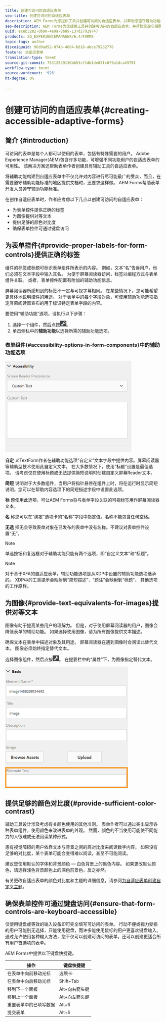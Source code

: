 ```yaml
---
title: 创建可访问的自适应表单
seo-title: 创建可访问的自适应表单
description: AEM Forms为您提供工具并创建可访问的自适应表单，并帮助您遵守辅助功能标准。
seo-description: AEM Forms为您提供工具并创建可访问的自适应表单，并帮助您遵守辅助功能标准。
uuid: eceb3282-0b90-4e0a-8b89-137d27029747
products: SG_EXPERIENCEMANAGER/6.4/FORMS
topic-tags: author
discoiquuid: 96d9ad52-074b-4084-b818-abce79282776
feature: 自适应表单
translation-type: tm+mt
source-git-commit: 75312539136bb53cf1db1de03fc0f9a1dca49791
workflow-type: tm+mt
source-wordcount: '926'
ht-degree: 0%

---
```



# 创建可访问的自适应表单{#creating-accessible-adaptive-forms}

## 简介 {#introduction}

可访问的表单是每个人都可以使用的表单，包括有特殊需要的用户。 Adobe Experience Manager(AEM)包含许多功能，可增强不同功能用户的自适应表单的可用性。 该解决方案还帮助表单作者创建具有辅助工具的自适应表单。

将辅助功能构建到自适应表单中不仅允许对内容进行尽可能最广的受众，而且，在需要遵守辅助功能标准的地区提供文档时，还要求这样做。 AEM Forms帮助表单开发人员遵守辅助功能标准。

在创作自适应表单时，作者应考虑以下几点以创建可访问的自适应表单：

* 为表单控件提供正确的标签
* 为图像提供对等文本
* 提供足够的颜色对比度
* 确保表单控件可通过键盘访问

## 为表单控件{#provide-proper-labels-for-form-controls}提供正确的标签

组件的标签或标题可标识表单组件所表示的内容。 例如，文本“名”告诉用户，他们必须在文本字段中输入其名。 为便于屏幕阅读器访问，标签以编程方式与表单组件关联。 或者，表单控件配置有附加的辅助功能信息。

屏幕阅读器所感知到的标签不一定与可视字幕相同。 在某些情况下，您可能希望更具体地说明控件的用途。 对于表单中的每个字段对象，可使用辅助功能选项指定屏幕阅读器宣布的用于标识特定表单字段的内容。

要使用“辅助功能”选项，请执行以下步骤：

1. 选择一个组件，然后点按![cmppr](assets/cmppr.png)。
1. 单击侧栏中的&#x200B;**辅助功能**&#x200B;以选择所需的辅助功能选项。

### 表单组件{#accessibility-options-in-form-components}中的辅助功能选项

![表单组件中的辅助功能选项](assets/accessibility-options.png)

**自定** 义TextForm作者在辅助功能选项“自定义”文本字段中提供内容。屏幕阅读器等辅助型技术使用此自定义文本。 在大多数情况下，使用“标题”设置是最佳选项。 请考虑仅在使用标题或无法提供简短说明时创建自定义屏幕Reader文本。

**简短** 说明对于大多数组件，当用户将指针悬停在组件上时，将在运行时显示简短说明。您可以在帮助内容选项下的简短描述字段中设置此选项。

**标** 题使用此选项，可让AEM Forms将与表单字段关联的可视标签用作屏幕阅读器文本。

**名** 称您可以在“绑定”选项卡的“名称”字段中指定值。名称不能包含任何空格。

**无选** 择无会导致表单对象在已发布的表单中没有名称。不建议对表单控件设置“无”。

>[!NOTE]
>
>单选按钮和复选框对于辅助功能只能有两个选项，即“自定义文本”和“标题”。

>[!NOTE]
>
>对于基于XFA的自适应表单，辅助功能选项是从XDP中设置的辅助功能选项继承的。 XDP中的工具提示会映射到“简短描述”，“题注”会映射到“标题”。 其他选项的工作原样。

## 为图像{#provide-text-equivalents-for-images}提供对等文本

图像有助于提高某些用户的理解力。 但是，对于使用屏幕阅读器的用户，图像会降低表单的辅助功能。 如果选择使用图像，请为所有图像提供文本描述。

确保文本在表单中描述对象及其用途。 屏幕阅读器在遇到图像时会阅读此替代文本。 图像必须始终指定替代文本。

选择图像组件，然后点按![cmppr](assets/cmppr.png)。 在提要栏中的“属性”下，为图像指定替代文本。

![图像的替代文本](assets/image-properties.png)

## 提供足够的颜色对比度{#provide-sufficient-color-contrast}

辅助工具设计涉及考虑有关颜色使用的其他准则。 表单作者可以通过突出显示各种表单组件，使用颜色来改进表单的外观。 然而，颜色的不当使用可能使不同能力的人很难或无法阅读某种形式。

患有视觉障碍的用户依靠文本与背景之间的高对比度来阅读数字内容。 如果没有足够的对比度，某个表单可能会变得难以阅读，甚至不可能阅读。

建议您使用默认的字体和背景颜色 — 白色背景上的黑色内容。 如果更改默认颜色，请选择浅色背景颜色上的深色前景色，反之亦然。

有关更改自适应表单的颜色对比度和主题的详细信息，请参阅[为自适应表单创建自定义主题](/help/forms/using/creating-custom-adaptive-form-themes.md)。

## 确保表单控件可通过键盘访问{#ensure-that-form-controls-are-keyboard-accessible}

仅使用键盘或等效的输入设备即可完全填写可访问的表单。 行动不便或视力受损的用户可能别无选择，只能使用键盘，而许多能使用鼠标的用户更喜欢键盘输入。 通过允许使用各种输入方法，您不仅可以创建可访问的表单，还可以创建更适合所有用户首选项的表单。

AEM Forms中提供以下键盘快捷键。

| 操作 | 键盘快捷键 |
|---|---|
| 在表单中向前移动光标 | 选项卡· |
| 在表单中向后移动光标 | Shift+Tab |
| 移到下一个面板 | Alt+向右箭头键 |
| 移到上一个面板 | Alt+向左箭头键 |
| 重置表单中的已填写数据 | Alt+R |
| 提交表单 | Alt+S | configuring-watched-folder-endpoints.md |